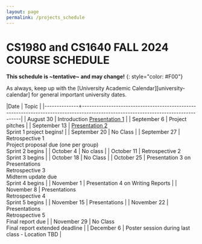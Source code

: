 ```yaml
---
layout: page
permalink: /projects_schedule
---
```


# CS1980 and CS1640 FALL 2024 COURSE SCHEDULE #

**This schedule is ~tentative~ and may change!**
{: style="color: #F00"}

As always, keep up with the [University Academic Calendar][university-calendar] for general important university dates.

|Date          | Topic                                                                                                                             |
|--------------+-----------------------------------------------------------------------------------------------------------------------------------|
| August 30  | Introduction    [Presentation 1]({{site.baseurl}}/lectures/Capstone_Lecture1.pdf) |
| September 6  | Project pitches     |
| September 13 |  [Presentation 2]({{site.baseurl}}/lectures/Capstone_Lecture2_RequirementsElicitation.pdf) <br> Sprint 1 project begins!     |
| September 20 | No Class  |
| September 27 | Retrospective 1 <br> Project proposal due (one per group)<br> Sprint 2 begins     |
| October 4   | No class                                                                |
| October 11    | Retrospective 2 <br>Sprint 3 begins   |
| October 18   | No Class  |
| October 25   |  Presentation 3 on Presentations <br> Retrospective 3 <br> Midterm update due <br> Sprint 4 begins  |
| November 1   |  Presentation 4 on Writing Reports |
| November 8  | Presentations <br> Retrospective 4 <br> Sprint 5 begins     |
| November 15  | Presentations  |
| November 22   | Presentations <br> Retrospective 5 <br> Final report due |
| November 29  | No Class <br> Final report extended deadline |
| December 6  | Poster session during last class - Location TBD |
